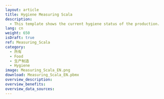 ```yaml
---
layout: article
title: Hygiene Measuring Scala
description: 
  - This template shows the current hygiene status of the production.
lang: cn
weight: 650
isDraft: true
ref: Measuring_Scala
category:
  - 所有
  - Food
  - 生产制造
  - Hygiene
image: Measuring_Scala_EN.png
download: Measuring_Scala_EN.pbmx
overview_description:
overview_benefits:
overview_data_sources:
---
```


